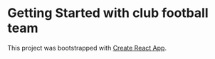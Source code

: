 # Getting Started with club football team

This project was bootstrapped with [Create React App](https://github.com/facebook/create-react-app).

